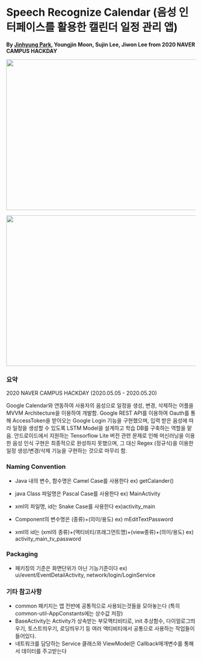 # Speech Recognize Calendar (음성 인터페이스를 활용한 캘린더 일정 관리 앱)

**By <a href="http://github.com/jinhyung426/" target="_blank">Jinhyung Park</a>, Youngjin Moon, Sujin Lee, Jiwon Lee from 2020 NAVER CAMPUS HACKDAY**

<p align="center">
  <img width="1000" height="400" src="https://github.com/jinhyung426/SpeechRecognizeCalender/blob/feature/keystore_modify/app/utils/teaser1.png">
</p>

<p align="center">
  <img width="800" height="400" src="https://github.com/jinhyung426/SpeechRecognizeCalender/blob/feature/keystore_modify/app/utils/teaser2.png">
</p>

### 요약

2020 NAVER CAMPUS HACKDAY (2020.05.05 - 2020.05.20)

Google Calendar와 연동하여 사용자의 음성으로 일정을 생성, 변경, 삭제하는 어플을 MVVM Architecture을 이용하여 개발함.
Google REST API를 이용하여 Oauth를 통해 AccessToken을 받아오는 Google Login 기능을 구현했으며,
입력 받은 음성에 따라 일정을 생성할 수 있도록 LSTM Model을 설계하고 학습 DB를 구축하는 역할을 맡음.
안드로이드에서 지원하는 Tensorflow Lite 버전 관련 문제로 인해 머신러닝을 이용한 음성 인식 구현은 최종적으로 완성하지 못했으며,
그 대신 Regex (정규식)을 이용한 일정 생성/변경/삭제 기능을 구현하는 것으로 마무리 함.


### Naming Convention

* Java 내의 변수, 함수명은 Camel Case를 사용한다    ex) getCalander()
* java Class 파일명은 Pascal Case를 사용한다     ex) MainActivity
* xml의 파일명, id는 Snake Case를 사용한다       ex)activity_main

* Component의 변수명은 (종류)+(의미/용도) ex) mEditTextPassword
* xml의 id는 (xml의 종류)+(액티비티/프래그먼트명)+(view종류)+(의미/용도) ex) activity_main_tv_password


### Packaging

* 패키징의 기준은 화면단위가 아닌 기능기준이다 ex) ui/event/EventDetailActivity, network/login/LoginService


### 기타 참고사항
* common 패키지는 앱 전반에 공통적으로 사용되는것들을 모아놓는다 (특히 common-util-AppConstants에는 상수값 저장)
* BaseActivity는 Activity가 상속받는 부모액티비티로, init 추상함수, 다이얼로그띄우기, 토스트띄우기, 로딩띄우기 등 여러 액티비티에서 공통으로 사용하는 작업들이 들어있다.
* 네트워크를 담당하는 Service 클래스와 ViewModel은 Callback매개변수를 통해서 데이터를 주고받는다

